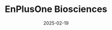 ---  
layout: startup_page  
title: "EnPlusOne Biosciences"  
id: "enplusonebio.com"  
permalink: "/enplusonebiosciencesenplusonebio.com02192025/"  
website: "https://www.enplusonebio.com/"  
funding_round: ""  
funding_amount: "$10M"  
investors: "Northpond Ventures, Breakout Ventures"  
about: "EnPlusOne Biosciences is a biotechnology company developing the ezRNA™ synthesis platform. This platform utilizes enzymes to deliver better RNA at scale, enabling the creation of next-generation solutions for emerging RNA therapeutics. Their enzymatic, water-based approach aims to unlock sustainable and scalable commercial manufacturing of RNA therapeutics."  
markets: "Biotechnology, RNA Therapeutics"  
hq: "Watertown, Massachusetts, United States"  
founded_year: "2022"  
linkedin: "https://www.linkedin.com/company/enplusone-bio"  
twitter: "https://twitter.com/enplusone_bio"  
instagram: ""  
facebook: ""  
crunchbase: "https://www.crunchbase.com/organization/enplusone-biosciences"  
pitchbook: "https://pitchbook.com/profiles/company/509674-24"  

date_display: "19-Feb-2025"  
date: "2025-02-19"

# SEO Optimization  
meta_title: "EnPlusOne Biosciences -  Funding ($10M)"  
meta_description: "EnPlusOne Biosciences, EnPlusOne Biosciences is a biotechnology company developing the ezRNA™ synthesis platform. This platform utilizes enzymes to deliver better RNA at sca..."  
meta_keywords: "EnPlusOne Biosciences, Biotechnology, RNA Therapeutics,  funding"  
canonical_url: "https://startup.projectstartups.com/enplusonebiosciencesenplusonebio.com02192025/"  
---